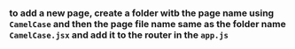### to add a new page, create a folder witb the page name using `CamelCase` and then the page file name same as the folder name `CamelCase.jsx` and add it to the router in the `app.js`